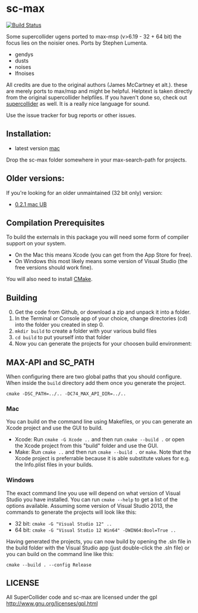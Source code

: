 # sc-max
[![Build Status](https://travis-ci.org/sbl/sc-max.svg?branch=master)](https://travis-ci.org/sbl/sc-max)

Some supercollider ugens ported to max-msp (v>6.19 - 32 + 64 bit) the focus lies on the noisier ones.
Ports by Stephen Lumenta.

- gendys
- dusts
- noises
- lfnoises

All credits are due to the original authors (James McCartney et alt.). these
are merely ports to max/msp and might be helpful.
Helptext is taken directly from the original supercollider helpfiles. If you
haven't done so, check out [supercollider](http://supercollider.github.io/) as
well. It is a really nice language for sound.

Use the issue tracker for bug reports or other issues.

## Installation:

- latest version [mac](https://github.com/sbl/sc-max/releases/download/1.0.0/sc-max-1.0.0.zip)

Drop the sc-max folder somewhere in your max-search-path for projects.

## Older versions:

If you're looking for an older unmaintained (32 bit only) version:

- [0.2.1 mac UB](http://github.com/downloads/sbl/sc-max/sc-max-0.2.1.zip)

## Compilation Prerequisites

To build the externals in this package you will need some form of compiler support on your system. 

* On the Mac this means Xcode (you can get from the App Store for free). 
* On Windows this most likely means some version of Visual Studio (the free versions should work fine).

You will also need to install [CMake](https://cmake.org/download/).

## Building

0. Get the code from Github, or download a zip and unpack it into a folder.
1. In the Terminal or Console app of your choice, change directories (cd) into the folder you created in step 0.
2. `mkdir build` to create a folder with your various build files
3. `cd build` to put yourself into that folder
4. Now you can generate the projects for your choosen build environment:

## MAX-API and SC_PATH

When configuring there are two global paths that you should configure. When inside the `build` directory add them once you generate the project. 

`cmake -DSC_PATH=../.. -DC74_MAX_API_DIR=../..`

### Mac

You can build on the command line using Makefiles, or you can generate an Xcode project and use the GUI to build.

* Xcode: Run `cmake -G Xcode ..` and then run `cmake --build .` or open the Xcode project from this "build" folder and use the GUI.
* Make: Run `cmake ..` and then run `cmake --build .` or `make`.  Note that the Xcode project is preferrable because it is able substitute values for e.g. the Info.plist files in your builds.

### Windows

The exact command line you use will depend on what version of Visual Studio you have installed.  You can run `cmake --help` to get a list of the options available.  Assuming some version of Visual Studio 2013, the commands to generate the projects will look like this:

* 32 bit: `cmake -G "Visual Studio 12" ..`
* 64 bit: `cmake -G "Visual Studio 12 Win64" -DWIN64:Bool=True ..`

Having generated the projects, you can now build by opening the .sln file in the build folder with the Visual Studio app (just double-click the .sln file) or you can build on the command line like this:

`cmake --build . --config Release`

## LICENSE

All SuperCollider code and sc-max are licensed under the gpl
http://www.gnu.org/licenses/gpl.html
